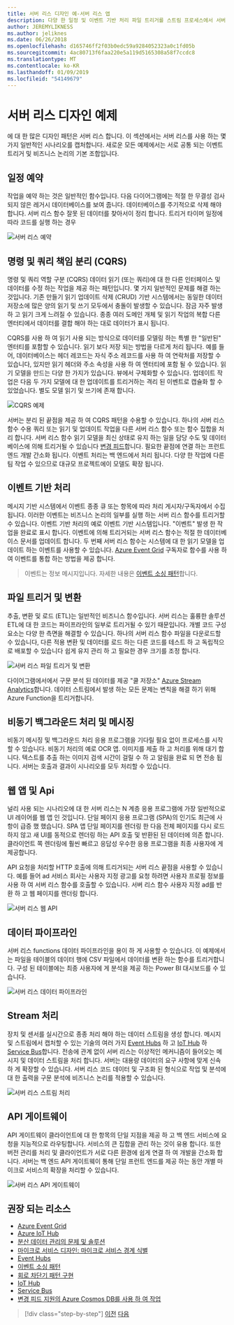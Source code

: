 ```yaml
---
title: 서버 리스 디자인 예-서버 리스 앱
description: 다양 한 일정 및 이벤트 기반 처리 파일 트리거를 스트림 프로세스에서 서버 리스 아키텍처를 지 원하는 시나리오를 이해 합니다.
author: JEREMYLIKNESS
ms.author: jeliknes
ms.date: 06/26/2018
ms.openlocfilehash: d165746ff2f03b0edc59a9284052323a0c1fd05b
ms.sourcegitcommit: 4ac80713f6faa220e5a119d5165308a58f7ccdc8
ms.translationtype: MT
ms.contentlocale: ko-KR
ms.lasthandoff: 01/09/2019
ms.locfileid: "54149679"
---
```

# <a name="serverless-design-examples"></a>서버 리스 디자인 예제

에 대 한 많은 디자인 패턴은 서버 리스 합니다. 이 섹션에서는 서버 리스를 사용 하는 몇 가지 일반적인 시나리오를 캡처합니다. 새로운 모든 예제에서는 서로 공통 되는 이벤트 트리거 및 비즈니스 논리의 기본 조합입니다.

## <a name="scheduling"></a>일정 예약

작업을 예약 하는 것은 일반적인 함수입니다. 다음 다이어그램에는 적절 한 무결성 검사 되지 않은 레거시 데이터베이스를 보여 줍니다. 데이터베이스를 주기적으로 삭제 해야 합니다. 서버 리스 함수 잘못 된 데이터를 찾아서이 정리 합니다. 트리거 타이머 일정에 따라 코드를 실행 하는 경우

![서버 리스 예약](./media/serverless-scheduling.png)

## <a name="command-and-query-responsibility-segregation-cqrs"></a>명령 및 쿼리 책임 분리 (CQRS)

명령 및 쿼리 역할 구분 (CQRS) 데이터 읽기 (또는 쿼리)에 대 한 다른 인터페이스 및 데이터를 수정 하는 작업을 제공 하는 패턴입니다. 몇 가지 일반적인 문제를 해결 하는 것입니다. 기존 만들기 읽기 업데이트 삭제 (CRUD) 기반 시스템에서는 동일한 데이터 저장소에 많은 양의 읽기 및 쓰기 모두에서 충돌이 발생할 수 있습니다. 잠금 자주 발생 하 고 읽기 크게 느려질 수 있습니다. 종종 여러 도메인 개체 및 읽기 작업의 복합 다른 엔터티에서 데이터를 결합 해야 하는 대로 데이터가 표시 됩니다.

CQRS를 사용 하 여 읽기 사용 되는 방식으로 데이터를 모델링 하는 특별 한 "일반된" 엔터티를 포함할 수 있습니다. 읽기 보다 저장 되는 방법을 다르게 처리 됩니다. 예를 들어, 데이터베이스는 헤더 레코드는 자식 주소 레코드를 사용 하 여 연락처를 저장할 수 있습니다, 있지만 읽기 헤더와 주소 속성을 사용 하 여 엔터티에 포함 될 수 있습니다. 읽기 모델을 만드는 다양 한 가지가 있습니다. 뷰에서 구체화할 수 있습니다. 업데이트 작업은 다음 두 가지 모델에 대 한 업데이트를 트리거하는 격리 된 이벤트로 캡슐화 할 수 있었습니다. 별도 모델 읽기 및 쓰기에 존재 합니다.

![CQRS 예제](./media/cqrs-example.png)

서버는 분리 된 끝점을 제공 하 여 CQRS 패턴을 수용할 수 있습니다. 하나의 서버 리스 함수 수용 쿼리 또는 읽기 및 업데이트 작업을 다른 서버 리스 함수 또는 함수 집합을 처리 합니다. 서버 리스 함수 읽기 모델을 최신 상태로 유지 하는 일을 담당 수도 및 데이터베이스에 의해 트리거될 수 있습니다 [변경 피드](https://docs.microsoft.com/azure/cosmos-db/change-feed)합니다. 필요한 끝점에 연결 하는 프런트 엔드 개발 간소화 됩니다. 이벤트 처리는 백 엔드에서 처리 됩니다. 다양 한 작업에 다른 팀 작업 수 있으므로 대규모 프로젝트에이 모델도 확장 됩니다.

## <a name="event-based-processing"></a>이벤트 기반 처리

메시지 기반 시스템에서 이벤트 종종 큐 또는 항목에 따라 처리 게시자/구독자에서 수집 됩니다. 이러한 이벤트는 비즈니스 논리의 일부를 실행 하는 서버 리스 함수를 트리거할 수 있습니다. 이벤트 기반 처리의 예로 이벤트 기반 시스템입니다. "이벤트" 발생 한 작업을 완료로 표시 합니다. 이벤트에 의해 트리거되는 서버 리스 함수는 적절 한 데이터베이스 문서를 업데이트 합니다. 두 번째 서버 리스 함수는 시스템에 대 한 읽기 모델을 업데이트 하는 이벤트를 사용할 수 있습니다. [Azure Event Grid](https://docs.microsoft.com/azure/event-grid/overview) 구독자로 함수를 사용 하 여 이벤트를 통합 하는 방법을 제공 합니다.

> 이벤트는 정보 메시지입니다. 자세한 내용은 [이벤트 소싱 패턴](https://docs.microsoft.com/azure/architecture/patterns/event-sourcing)합니다.

## <a name="file-triggers-and-transformations"></a>파일 트리거 및 변환

추출, 변환 및 로드 (ETL)는 일반적인 비즈니스 함수입니다. 서버 리스는 훌륭한 솔루션 ETL에 대 한 코드는 파이프라인의 일부로 트리거될 수 있기 때문입니다. 개별 코드 구성 요소는 다양 한 측면을 해결할 수 있습니다. 하나의 서버 리스 함수 파일을 다운로드할 수 있습니다, 다른 적용 변환 및 데이터를 로드 하는 다른 코드를 테스트 하 고 독립적으로 배포할 수 있습니다 쉽게 유지 관리 하 고 필요한 경우 크기를 조정 합니다.

![서버 리스 파일 트리거 및 변환](./media/serverless-file-triggers.png)

다이어그램에서에서 구문 분석 된 데이터를 제공 "쿨 저장소" [Azure Stream Analytics](https://docs.microsoft.com/azure/stream-analytics)합니다. 데이터 스트림에서 발생 하는 모든 문제는 변칙을 해결 하기 위해 Azure Function을 트리거합니다.

## <a name="asynchronous-background-processing-and-messaging"></a>비동기 백그라운드 처리 및 메시징

비동기 메시징 및 백그라운드 처리 응용 프로그램을 기다릴 필요 없이 프로세스를 시작할 수 있습니다. 비동기 처리의 예로 OCR 앱. 이미지를 제출 하 고 처리를 위해 대기 합니다. 텍스트를 추출 하는 이미지 검색 시간이 걸릴 수 하 고 알림을 완료 되 면 전송 됩니다. 서버는 호출과 결과이 시나리오를 모두 처리할 수 있습니다.

## <a name="web-apps-and-apis"></a>웹 앱 및 Api

널리 사용 되는 시나리오에 대 한 서버 리스는 N 계층 응용 프로그램에 가장 일반적으로 UI 레이어를 웹 앱 인 것입니다. 단일 페이지 응용 프로그램 (SPA)의 인기도 최근에 사항이 급증 했 했습니다. SPA 앱 단일 페이지를 렌더링 한 다음 전체 페이지를 다시 로드 하지 않고 새 UI를 동적으로 렌더링 하는 API 호출 및 반환된 된 데이터에 의존 합니다. 클라이언트 쪽 렌더링에 훨씬 빠르고 응답성 우수한 응용 프로그램을 최종 사용자에 게 제공합니다.

API 요청을 처리할 HTTP 호출에 의해 트리거되는 서버 리스 끝점을 사용할 수 있습니다. 예를 들어 ad 서비스 회사는 사용자 지정 광고를 요청 하려면 사용자 프로필 정보를 사용 하 여 서버 리스 함수를 호출할 수 있습니다. 서버 리스 함수 사용자 지정 ad를 반환 하 고 웹 페이지를 렌더링 합니다.

![서버 리스 웹 API](./media/serverless-web-api.png)

## <a name="data-pipeline"></a>데이터 파이프라인

서버 리스 functions 데이터 파이프라인을 용이 하 게 사용할 수 있습니다. 이 예제에서는 파일을 테이블의 데이터 행에 CSV 파일에서 데이터를 변환 하는 함수를 트리거합니다. 구성 된 테이블에는 최종 사용자에 게 분석을 제공 하는 Power BI 대시보드를 수 있습니다.

![서버 리스 데이터 파이프라인](./media/serverless-data-pipeline.png)

## <a name="stream-processing"></a>Stream 처리

장치 및 센서를 실시간으로 종종 처리 해야 하는 데이터 스트림을 생성 합니다. 메시지 및 스트림에서 캡처할 수 있는 기술의 여러 가지 [Event Hubs](https://docs.microsoft.com/azure/event-hubs/event-hubs-what-is-event-hubs) 하 고 [IoT Hub](https://docs.microsoft.com/azure/iot-hub) 하 [Service Bus](https://docs.microsoft.com/azure/service-bus)합니다. 전송에 관계 없이 서버 리스는 이상적인 메커니즘이 들어오는 메시지 및 데이터 스트림을 처리 합니다. 서버는 대용량 데이터의 요구 사항에 맞게 신속 하 게 확장할 수 있습니다. 서버 리스 코드 데이터 및 구조화 된 형식으로 작업 및 분석에 대 한 출력을 구문 분석에 비즈니스 논리를 적용할 수 있습니다.

![서버 리스 스트림 처리](./media/serverless-stream-processing.png)

## <a name="api-gateway"></a>API 게이트웨이

API 게이트웨이 클라이언트에 대 한 항목의 단일 지점을 제공 하 고 백 엔드 서비스에 요청을 지능적으로 라우팅합니다. 서비스의 큰 집합을 관리 하는 것이 유용 합니다. 또한 버전 관리를 처리 및 클라이언트가 서로 다른 환경에 쉽게 연결 하 여 개발을 간소화 합니다. 서버는 백 엔드 API 게이트웨이 통해 단일 프런트 엔드를 제공 하는 동안 개별 마이크로 서비스의 확장을 처리할 수 있습니다.

![서버 리스 API 게이트웨이](./media/serverless-api-gateway.png)

## <a name="recommended-resources"></a>권장 되는 리소스

* [Azure Event Grid](https://docs.microsoft.com/azure/event-grid/overview)
* [Azure IoT Hub](https://docs.microsoft.com/azure/iot-hub)
* [분산 데이터 관리의 문제 및 솔루션](../microservices-architecture/architect-microservice-container-applications/distributed-data-management.md)
* [마이크로 서비스 디자인: 마이크로 서비스 경계 식별](https://docs.microsoft.com/azure/architecture/microservices/microservice-boundaries)
* [Event Hubs](https://docs.microsoft.com/azure/event-hubs/event-hubs-what-is-event-hubs)
* [이벤트 소싱 패턴](https://docs.microsoft.com/azure/architecture/patterns/event-sourcing)
* [회로 차단기 패턴 구현](../microservices-architecture/implement-resilient-applications/implement-circuit-breaker-pattern.md)
* [IoT Hub](https://docs.microsoft.com/azure/iot-hub)
* [Service Bus](https://docs.microsoft.com/azure/service-bus)
* [변경 피드 지원의 Azure Cosmos DB를 사용 하 여 작업](https://docs.microsoft.com/azure/cosmos-db/change-feed)

>[!div class="step-by-step"]
>[이전](serverless-architecture-considerations.md)
>[다음](azure-serverless-platform.md)
